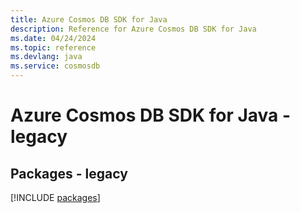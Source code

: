 ```yaml
---
title: Azure Cosmos DB SDK for Java
description: Reference for Azure Cosmos DB SDK for Java
ms.date: 04/24/2024
ms.topic: reference
ms.devlang: java
ms.service: cosmosdb
---
```

# Azure Cosmos DB SDK for Java - legacy
## Packages - legacy
[!INCLUDE [packages](cosmos-db-index.md)]